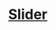 # [Slider](https://1drv.ms/p/c/a9d569807c668a22/ESMIxHZHVcBOrt0vTFz7s2sBualJq3xruC6J2LQLGXPYEQ?e=GPam0F&nav=eyJzSWQiOjI1NiwiY0lkIjoxMDk4NTcyMjJ9)

